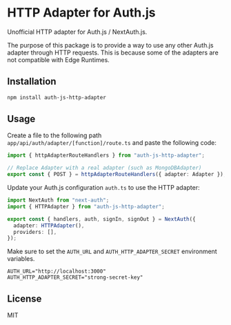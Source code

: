 # HTTP Adapter for Auth.js

Unofficial HTTP adapter for Auth.js / NextAuth.js.

The purpose of this package is to provide a way to use any other Auth.js adapter through HTTP requests.
This is because some of the adapters are not compatible with Edge Runtimes.

## Installation

```bash npm2yarn
npm install auth-js-http-adapter
```

## Usage

Create a file to the following path `app/api/auth/adapter/[function]/route.ts` and paste the following code:

```ts
import { httpAdapterRouteHandlers } from "auth-js-http-adapter";

// Replace Adapter with a real adapter (such as MongoDBAdapter)
export const { POST } = httpAdapterRouteHandlers({ adapter: Adapter });
```

Update your Auth.js configuration `auth.ts` to use the HTTP adapter:

```ts
import NextAuth from "next-auth";
import { HTTPAdapter } from "auth-js-http-adapter";

export const { handlers, auth, signIn, signOut } = NextAuth({
  adapter: HTTPAdapter(),
  providers: [],
});
```

Make sure to set the `AUTH_URL` and `AUTH_HTTP_ADAPTER_SECRET` environment variables.

```dotenv filename=".env.local"
AUTH_URL="http://localhost:3000"
AUTH_HTTP_ADAPTER_SECRET="strong-secret-key"
```

## License

MIT
